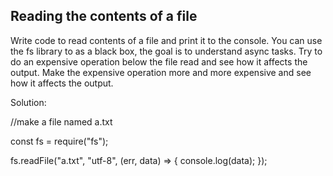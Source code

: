 ## Reading the contents of a file

Write code to read contents of a file and print it to the console. 
You can use the fs library to as a black box, the goal is to understand async tasks. 
Try to do an expensive operation below the file read and see how it affects the output. 
Make the expensive operation more and more expensive and see how it affects the output. 

Solution:


//make a file named a.txt

const fs = require("fs");

fs.readFile("a.txt", "utf-8", (err, data) => {
  console.log(data);
});